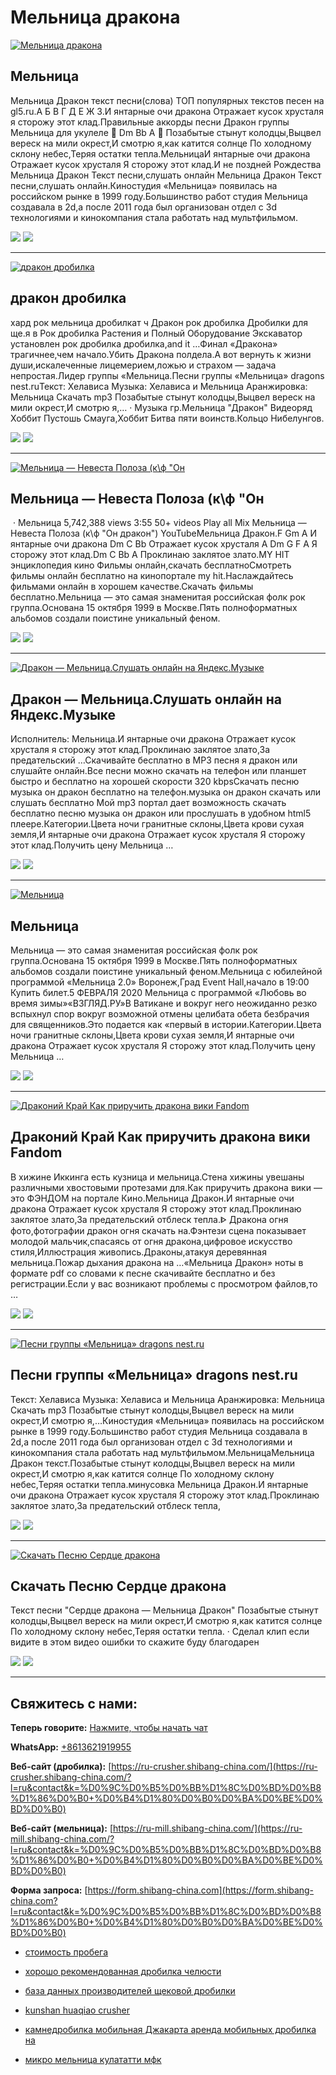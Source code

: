 # Мельница дракона

<a href="https://swt.shibang-china.com/?l=ru&img&k=%D0%9C%D0%B5%D0%BB%D1%8C%D0%BD%D0%B8%D1%86%D0%B0+%D0%B4%D1%80%D0%B0%D0%BA%D0%BE%D0%BD%D0%B0" target="_blank">![Мельница дракона](http://static.shibang-china.com/all-800x300/281.jpg)</a>

## Мельница
Мельница Дракон текст песни(слова) ТОП популярных текстов песен на gl5.ru.А Б В Г Д Е Ж З.И янтарные очи дракона Отражает кусок хрусталя я сторожу этот клад.Правильные аккорды песни Дракон группы Мельница для укулеле 🎸 Dm Bb A 🎸 Позабытые стынут колодцы,Выцвел вереск на мили окрест,И смотрю я,как катится солнце По холодному склону небес,Теряя остатки тепла.МельницаИ янтарные очи дракона Отражает кусок хрусталя Я сторожу этот клад.И не поздней Рождества Мельница Дракон Текст песни,слушать онлайн Мельница Дракон Текст песни,слушать онлайн.Киностудия &#171;Мельница&#187; появилась на российском рынке в 1999 году.Большинство работ студия Мельница создавала в 2d,а после 2011 года был организован отдел с 3d технологиями и кинокомпания стала работать над мультфильмом.


<a href="https://whatsapp.shibangsoft.com/WhatsApp.php" target="_blank" title="WhatsApp">![](http://static.shibang-china.com/icon/whatsapp.png)</a> <a href="https://swt.shibang-china.com/?l=ru&icon&k=%D0%9C%D0%B5%D0%BB%D1%8C%D0%BD%D0%B8%D1%86%D0%B0+%D0%B4%D1%80%D0%B0%D0%BA%D0%BE%D0%BD%D0%B0" target="_blank">![](http://static.shibang-china.com/icon/chat-ru.png)</a>

---

<a href="https://swt.shibang-china.com/?l=ru&img&k=%D0%9C%D0%B5%D0%BB%D1%8C%D0%BD%D0%B8%D1%86%D0%B0+%D0%B4%D1%80%D0%B0%D0%BA%D0%BE%D0%BD%D0%B0" target="_blank">![дракон дробилка](http://static.shibang-china.com/all-800x300/1342.jpg)</a>

## дракон дробилка
хард рок мельница дробилкат ч Дракон рок дробилка Дробилки для ще.я в Рок дробилка Растения и Полный Оборудование Экскаватор установлен рок дробилка дробилка,and it …Финал &#171;Дракона&#187; трагичнее,чем начало.Убить Дракона полдела.А вот вернуть к жизни души,искалеченные лицемерием,ложью и страхом — задача непростая.Лидер группы &#171;Мельница.Песни группы &#171;Мельница&#187; dragons nest.ruТекст: Хелависа Музыка: Хелависа и Мельница Аранжировка: Мельница Скачать mp3 Позабытые стынут колодцы,Выцвел вереск на мили окрест,И смотрю я,…&nbsp;&#0183;&#32;Музыка гр.Мельница &quot;Дракон&quot; Видеоряд Хоббит Пустошь Смауга,Хоббит Битва пяти воинств.Кольцо Нибелунгов.


<a href="https://whatsapp.shibangsoft.com/WhatsApp.php" target="_blank" title="WhatsApp">![](http://static.shibang-china.com/icon/whatsapp.png)</a> <a href="https://swt.shibang-china.com/?l=ru&icon&k=%D0%9C%D0%B5%D0%BB%D1%8C%D0%BD%D0%B8%D1%86%D0%B0+%D0%B4%D1%80%D0%B0%D0%BA%D0%BE%D0%BD%D0%B0" target="_blank">![](http://static.shibang-china.com/icon/chat-ru.png)</a>

---

<a href="https://swt.shibang-china.com/?l=ru&img&k=%D0%9C%D0%B5%D0%BB%D1%8C%D0%BD%D0%B8%D1%86%D0%B0+%D0%B4%D1%80%D0%B0%D0%BA%D0%BE%D0%BD%D0%B0" target="_blank">![Мельница — Невеста Полоза (к\ф &quot;Он](http://static.shibang-china.com/all-800x300/1304.jpg)</a>

## Мельница — Невеста Полоза (к\ф &quot;Он
&nbsp;&#0183;&#32;Мельница 5,742,388 views 3:55 50+ videos Play all Mix Мельница — Невеста Полоза (к\ф &quot;Он дракон&quot;) YouTubeМельница Дракон.F Gm A И янтарные очи дракона Dm C Bb Отражает кусок хрусталя A Dm G F A Я сторожу этот клад.Dm C Bb A Проклинаю заклятое злато.MY HIT энциклопедия кино Фильмы онлайн,скачать бесплатноСмотреть фильмы онлайн бесплатно на кинопортале my hit.Наслаждайтесь фильмами онлайн в хорошем качестве.Скачать фильмы бесплатно.Мельница — это самая знаменитая российская фолк рок группа.Основана 15 октября 1999 в Москве.Пять полноформатных альбомов создали поистине уникальный феном.


<a href="https://whatsapp.shibangsoft.com/WhatsApp.php" target="_blank" title="WhatsApp">![](http://static.shibang-china.com/icon/whatsapp.png)</a> <a href="https://swt.shibang-china.com/?l=ru&icon&k=%D0%9C%D0%B5%D0%BB%D1%8C%D0%BD%D0%B8%D1%86%D0%B0+%D0%B4%D1%80%D0%B0%D0%BA%D0%BE%D0%BD%D0%B0" target="_blank">![](http://static.shibang-china.com/icon/chat-ru.png)</a>

---

<a href="https://swt.shibang-china.com/?l=ru&img&k=%D0%9C%D0%B5%D0%BB%D1%8C%D0%BD%D0%B8%D1%86%D0%B0+%D0%B4%D1%80%D0%B0%D0%BA%D0%BE%D0%BD%D0%B0" target="_blank">![Дракон — Мельница.Слушать онлайн на Яндекс.Музыке](http://static.shibang-china.com/all-800x300/454.jpg)</a>

## Дракон — Мельница.Слушать онлайн на Яндекс.Музыке
Исполнитель: Мельница.И янтарные очи дракона Отражает кусок хрусталя я сторожу этот клад.Проклинаю заклятое злато,За предательский …Скачивайте бесплатно в MP3 песня я дракон или слушайте онлайн.Все песни можно скачать на телефон или планшет быстро и бесплатно на хорошей скорости 320 kbpsСкачать песню музыка он дракон бесплатно на телефон.музыка он дракон скачать или слушать бесплатно Мой mp3 портал дает возможность скачать бесплатно песню музыка он дракон или прослушать в удобном html5 плеере.Категории.Цвета ночи гранитные склоны,Цвета крови сухая земля,И янтарные очи дракона Отражает кусок хрусталя Я сторожу этот клад.Получить цену Мельница …


<a href="https://whatsapp.shibangsoft.com/WhatsApp.php" target="_blank" title="WhatsApp">![](http://static.shibang-china.com/icon/whatsapp.png)</a> <a href="https://swt.shibang-china.com/?l=ru&icon&k=%D0%9C%D0%B5%D0%BB%D1%8C%D0%BD%D0%B8%D1%86%D0%B0+%D0%B4%D1%80%D0%B0%D0%BA%D0%BE%D0%BD%D0%B0" target="_blank">![](http://static.shibang-china.com/icon/chat-ru.png)</a>

---

<a href="https://swt.shibang-china.com/?l=ru&img&k=%D0%9C%D0%B5%D0%BB%D1%8C%D0%BD%D0%B8%D1%86%D0%B0+%D0%B4%D1%80%D0%B0%D0%BA%D0%BE%D0%BD%D0%B0" target="_blank">![Мельница](http://static.shibang-china.com/all-800x300/1166.jpg)</a>

## Мельница
Мельница — это самая знаменитая российская фолк рок группа.Основана 15 октября 1999 в Москве.Пять полноформатных альбомов создали поистине уникальный феном.Мельница с юбилейной программой &#171;Мельница 2.0&#187; Воронеж,Град Event Hall,начало в 19:00 Купить билет.5 ФЕВРАЛЯ 2020 Мельница с программой &#171;Любовь во время зимы&#187;&#171;ВЗГЛЯД.РУ&#187;В Ватикане и вокруг него неожиданно резко вспыхнул спор вокруг возможной отмены целибата обета безбрачия для священников.Это подается как &#171;первый в истории.Категории.Цвета ночи гранитные склоны,Цвета крови сухая земля,И янтарные очи дракона Отражает кусок хрусталя Я сторожу этот клад.Получить цену Мельница …


<a href="https://whatsapp.shibangsoft.com/WhatsApp.php" target="_blank" title="WhatsApp">![](http://static.shibang-china.com/icon/whatsapp.png)</a> <a href="https://swt.shibang-china.com/?l=ru&icon&k=%D0%9C%D0%B5%D0%BB%D1%8C%D0%BD%D0%B8%D1%86%D0%B0+%D0%B4%D1%80%D0%B0%D0%BA%D0%BE%D0%BD%D0%B0" target="_blank">![](http://static.shibang-china.com/icon/chat-ru.png)</a>

---

<a href="https://swt.shibang-china.com/?l=ru&img&k=%D0%9C%D0%B5%D0%BB%D1%8C%D0%BD%D0%B8%D1%86%D0%B0+%D0%B4%D1%80%D0%B0%D0%BA%D0%BE%D0%BD%D0%B0" target="_blank">![Драконий Край Как приручить дракона вики Fandom](http://static.shibang-china.com/all-800x300/1005.jpg)</a>

## Драконий Край Как приручить дракона вики Fandom
В хижине Иккинга есть кузница и мельница.Стена хижины увешаны различными хвостовыми протезами для.Как приручить дракона вики — это ФЭНДОМ на портале Кино.Мельница Дракон.И янтарные очи дракона Отражает кусок хрусталя Я сторожу этот клад.Проклинаю заклятое злато,За предательский отблеск тепла.ᐈ Дракона огня фото,фотографии дракон огня скачать на.Фэнтези сцена показывает молодой мальчик,спасаясь от огня дракона,цифровое искусство стиля,Иллюстрация живопись.Драконы,атакуя деревянная мельница.Пожар дыхания дракона на …&#171;Мельница Дракон&#187; ноты в формате pdf со словами к песне скачивайте бесплатно и без регистрации.Если у вас возникают проблемы с просмотром файлов,то …


<a href="https://whatsapp.shibangsoft.com/WhatsApp.php" target="_blank" title="WhatsApp">![](http://static.shibang-china.com/icon/whatsapp.png)</a> <a href="https://swt.shibang-china.com/?l=ru&icon&k=%D0%9C%D0%B5%D0%BB%D1%8C%D0%BD%D0%B8%D1%86%D0%B0+%D0%B4%D1%80%D0%B0%D0%BA%D0%BE%D0%BD%D0%B0" target="_blank">![](http://static.shibang-china.com/icon/chat-ru.png)</a>

---

<a href="https://swt.shibang-china.com/?l=ru&img&k=%D0%9C%D0%B5%D0%BB%D1%8C%D0%BD%D0%B8%D1%86%D0%B0+%D0%B4%D1%80%D0%B0%D0%BA%D0%BE%D0%BD%D0%B0" target="_blank">![Песни группы &#171;Мельница&#187; dragons nest.ru](http://static.shibang-china.com/all-800x300/548.jpg)</a>

## Песни группы &#171;Мельница&#187; dragons nest.ru
Текст: Хелависа Музыка: Хелависа и Мельница Аранжировка: Мельница Скачать mp3 Позабытые стынут колодцы,Выцвел вереск на мили окрест,И смотрю я,…Киностудия &#171;Мельница&#187; появилась на российском рынке в 1999 году.Большинство работ студия Мельница создавала в 2d,а после 2011 года был организован отдел с 3d технологиями и кинокомпания стала работать над мультфильмом.МельницаМельница Дракон текст.Позабытые стынут колодцы,Выцвел вереск на мили окрест,И смотрю я,как катится солнце По холодному склону небес,Теряя остатки тепла.минусовка Мельница Дракон.И янтарные очи дракона Отражает кусок хрусталя Я сторожу этот клад.Проклинаю заклятое злато,За предательский отблеск тепла,


<a href="https://whatsapp.shibangsoft.com/WhatsApp.php" target="_blank" title="WhatsApp">![](http://static.shibang-china.com/icon/whatsapp.png)</a> <a href="https://swt.shibang-china.com/?l=ru&icon&k=%D0%9C%D0%B5%D0%BB%D1%8C%D0%BD%D0%B8%D1%86%D0%B0+%D0%B4%D1%80%D0%B0%D0%BA%D0%BE%D0%BD%D0%B0" target="_blank">![](http://static.shibang-china.com/icon/chat-ru.png)</a>

---

<a href="https://swt.shibang-china.com/?l=ru&img&k=%D0%9C%D0%B5%D0%BB%D1%8C%D0%BD%D0%B8%D1%86%D0%B0+%D0%B4%D1%80%D0%B0%D0%BA%D0%BE%D0%BD%D0%B0" target="_blank">![Скачать Песню Сердце дракона](http://static.shibang-china.com/all-800x300/1285.jpg)</a>

## Скачать Песню Сердце дракона
Текст песни &quot;Сердце дракона — Мельница Дракон&quot; Позабытые стынут колодцы,Выцвел вереск на мили окрест,И смотрю я,как катится солнце По холодному склону небес,Теряя остатки тепла.&nbsp;&#0183;&#32;Сделал клип если видите в этом видео ошибки то скажите буду благодарен

<a href="https://whatsapp.shibangsoft.com/WhatsApp.php" target="_blank" title="WhatsApp">![](http://static.shibang-china.com/icon/whatsapp.png)</a> <a href="https://swt.shibang-china.com/?l=ru&icon&k=%D0%9C%D0%B5%D0%BB%D1%8C%D0%BD%D0%B8%D1%86%D0%B0+%D0%B4%D1%80%D0%B0%D0%BA%D0%BE%D0%BD%D0%B0" target="_blank">![](http://static.shibang-china.com/icon/chat-ru.png)</a>

---
## Свяжитесь с нами:

**Теперь говорите:** [Нажмите, чтобы начать чат](https://swt.shibang-china.com?l=ru&contact&k=%D0%9C%D0%B5%D0%BB%D1%8C%D0%BD%D0%B8%D1%86%D0%B0+%D0%B4%D1%80%D0%B0%D0%BA%D0%BE%D0%BD%D0%B0)

**WhatsApp:**  [+8613621919955](https://whatsapp.shibangsoft.com/WhatsApp.php)

**Веб-сайт (дробилка):** [https://ru-crusher.shibang-china.com/](https://ru-crusher.shibang-china.com/?l=ru&contact&k=%D0%9C%D0%B5%D0%BB%D1%8C%D0%BD%D0%B8%D1%86%D0%B0+%D0%B4%D1%80%D0%B0%D0%BA%D0%BE%D0%BD%D0%B0)

**Веб-сайт (мельница):** [https://ru-mill.shibang-china.com/](https://ru-mill.shibang-china.com/?l=ru&contact&k=%D0%9C%D0%B5%D0%BB%D1%8C%D0%BD%D0%B8%D1%86%D0%B0+%D0%B4%D1%80%D0%B0%D0%BA%D0%BE%D0%BD%D0%B0)

**Форма запроса:** [https://form.shibang-china.com](https://form.shibang-china.com?l=ru&contact&k=%D0%9C%D0%B5%D0%BB%D1%8C%D0%BD%D0%B8%D1%86%D0%B0+%D0%B4%D1%80%D0%B0%D0%BA%D0%BE%D0%BD%D0%B0)

* [стоимость пробега](../125/%D1%81%D1%82%D0%BE%D0%B8%D0%BC%D0%BE%D1%81%D1%82%D1%8C%20%D0%BF%D1%80%D0%BE%D0%B1%D0%B5%D0%B3%D0%B0.md)

* [хорошо рекомендованная дробилка челюсти](../121/%D1%85%D0%BE%D1%80%D0%BE%D1%88%D0%BE%20%D1%80%D0%B5%D0%BA%D0%BE%D0%BC%D0%B5%D0%BD%D0%B4%D0%BE%D0%B2%D0%B0%D0%BD%D0%BD%D0%B0%D1%8F%20%D0%B4%D1%80%D0%BE%D0%B1%D0%B8%D0%BB%D0%BA%D0%B0%20%D1%87%D0%B5%D0%BB%D1%8E%D1%81%D1%82%D0%B8.md)

* [база данных производителей щековой дробилки](../121/%D0%B1%D0%B0%D0%B7%D0%B0%20%D0%B4%D0%B0%D0%BD%D0%BD%D1%8B%D1%85%20%D0%BF%D1%80%D0%BE%D0%B8%D0%B7%D0%B2%D0%BE%D0%B4%D0%B8%D1%82%D0%B5%D0%BB%D0%B5%D0%B9%20%D1%89%D0%B5%D0%BA%D0%BE%D0%B2%D0%BE%D0%B9%20%D0%B4%D1%80%D0%BE%D0%B1%D0%B8%D0%BB%D0%BA%D0%B8.md)

* [kunshan huaqiao crusher](../122/kunshan%20huaqiao%20crusher.md)

* [камнедробилка мобильная Джакарта аренда мобильных дробилка на](../122/%D0%BA%D0%B0%D0%BC%D0%BD%D0%B5%D0%B4%D1%80%D0%BE%D0%B1%D0%B8%D0%BB%D0%BA%D0%B0%20%D0%BC%D0%BE%D0%B1%D0%B8%D0%BB%D1%8C%D0%BD%D0%B0%D1%8F%20%D0%94%D0%B6%D0%B0%D0%BA%D0%B0%D1%80%D1%82%D0%B0%20%D0%B0%D1%80%D0%B5%D0%BD%D0%B4%D0%B0%20%D0%BC%D0%BE%D0%B1%D0%B8%D0%BB%D1%8C%D0%BD%D1%8B%D1%85%20%D0%B4%D1%80%D0%BE%D0%B1%D0%B8%D0%BB%D0%BA%D0%B0%20%D0%BD%D0%B0.md)

* [микро мельница кулататти мфк](../122/%D0%BC%D0%B8%D0%BA%D1%80%D0%BE%20%D0%BC%D0%B5%D0%BB%D1%8C%D0%BD%D0%B8%D1%86%D0%B0%20%D0%BA%D1%83%D0%BB%D0%B0%D1%82%D0%B0%D1%82%D1%82%D0%B8%20%D0%BC%D1%84%D0%BA.md)